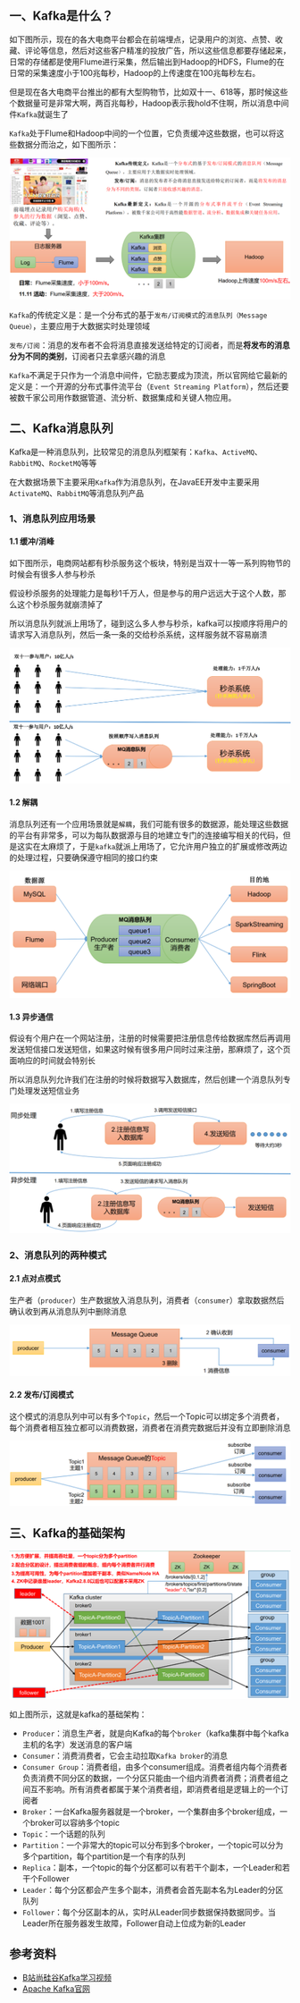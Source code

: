 



## 一、Kafka是什么？

如下图所示，现在的各大电商平台都会在前端埋点，记录用户的浏览、点赞、收藏、评论等信息，然后对这些客户精准的投放广告，所以这些信息都要存储起来，日常的存储都是使用Flume进行采集，然后输出到Hadoop的HDFS，Flume的在日常的采集速度小于100兆每秒，Hadoop的上传速度在100兆每秒左右。

但是现在各大电商平台推出的都有大型购物节，比如双十一、618等，那时候这些个数据量可是非常大啊，两百兆每秒，Hadoop表示我hold不住啊，所以消息中间件`Kafka`就诞生了



`Kafka`处于Flume和Hadoop中间的一个位置，它负责缓冲这些数据，也可以将这些数据分而治之，如下图所示：

![](./img/微信截图_20220331165950.png)



`Kafka`的传统定义是：是一个分布式的基于`发布/订阅模式`的`消息队列（Message Queue）`，主要应用于大数据实时处理领域

`发布/订阅`：消息的发布者不会将消息直接发送给特定的订阅者，而是**将发布的消息分为不同的类别**，订阅者只去拿感兴趣的消息

`Kafka`不满足于只作为一个消息中间件，它励志要成为顶流，所以官网给它最新的定义是：一个开源的分布式事件流平台（`Event Streaming Platform`），然后还要被数千家公司用作数据管道、流分析、数据集成和关键人物应用。



## 二、Kafka消息队列

Kafka是一种消息队列，比较常见的消息队列框架有：`Kafka`、`ActiveMQ`、`RabbitMQ`、`RocketMQ`等等

在大数据场景下主要采用`Kafka`作为消息队列，在JavaEE开发中主要采用`ActivateMQ`、`RabbitMQ`等消息队列产品



### 1、消息队列应用场景

#### 1.1 缓冲/消峰

如下图所示，电商网站都有秒杀服务这个板块，特别是当双十一等一系列购物节的时候会有很多人参与秒杀

假设秒杀服务的处理能力是每秒1千万人，但是参与的用户远远大于这个人数，那么这个秒杀服务就崩溃掉了

所以消息队列就派上用场了，碰到这么多人参与秒杀，kafka可以按顺序将用户的请求写入消息队列，然后一条一条的交给秒杀系统，这样服务就不容易崩溃

![](./img/微信截图_20220331184007.png)



#### 1.2 解耦

消息队列还有一个应用场景就是`解耦`，我们可能有很多的数据源，能处理这些数据的平台有非常多，可以为每队数据源与目的地建立专门的连接编写相关的代码，但是这实在太麻烦了，于是`kafka`就派上用场了，它允许用户独立的扩展或修改两边的处理过程，只要确保遵守相同的接口约束

![](./img/微信截图_20220331184621.png)

#### 1.3 异步通信

假设有个用户在一个网站注册，注册的时候需要把注册信息传给数据库然后再调用发送短信接口发送短信，如果这时候有很多用户同时过来注册，那麻烦了，这个页面响应的时间就会特别长

所以消息队列允许我们在注册的时候将数据写入数据库，然后创建一个消息队列专门处理发送短信业务

![](./img/微信截图_20220331184846.png)



### 2、消息队列的两种模式

#### 2.1 点对点模式

生产者（`producer`）生产数据放入消息队列，消费者（`consumer`）拿取数据然后确认收到再从消息队列中删除消息

![](./img/微信截图_20220331185107.png)

#### 2.2 发布/订阅模式

这个模式的消息队列中可以有多个`Topic`，然后一个Topic可以绑定多个消费者，每个消费者相互独立都可以消费数据，消费者在消费完数据后并没有立即删除消息

![](./img/微信截图_20220331185413.png)



## 三、Kafka的基础架构

![](./img/微信截图_20220331185557.png)

如上图所示，这就是kafka的基础架构：

- `Producer`：消息生产者，就是向Kafka的每个`broker`（kafka集群中每个kafka主机的名字）发送消息的客户端
- `Consumer`：消费消费者，它会主动拉取`Kafka broker`的消息
- `Consumer Group`：消费者组，由多个consumer组成。消费者组内每个消费者负责消费不同分区的数据，一个分区只能由一个组内消费者消费；消费者组之间互不影响。所有消费者都属于某个消费者组，即消费者组是逻辑上的一个订阅者
- `Broker`：一台Kafka服务器就是一个broker，一个集群由多个broker组成，一个broker可以容纳多个topic
- `Topic`：一个话题的队列
- `Partition`：一个非常大的topic可以分布到多个broker，一个topic可以分为多个partition，每个partition是一个有序的队列
- `Replica`：副本，一个topic的每个分区都可以有若干个副本，一个Leader和若干个Follower
- `Leader`：每个分区都会产生多个副本，消费者会首先副本名为Leader的分区队列
- `Follower`：每个分区副本的从，实时从Leader同步数据保持数据同步。当Leader所在服务器发生故障，Follower自动上位成为新的Leader

## 参考资料

- [B站尚硅谷Kafka学习视频](https://www.bilibili.com/video/BV1vr4y1677k)
- [Apache Kafka官网](https://kafka.apache.org/)

